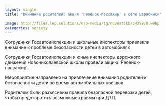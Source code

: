 ```yaml
---
layout: single
title: "Внимание родителей: акция 'Ребенок-пассажир' в селе Барабинск"

image: http://files.lep.solutions/nso-media/tg/novostikb/34299/0.webp
categories: society
---
```

Сотрудники Госавтоинспекции и школьные инспекторы привлекли внимание к проблеме безопасности детей в автомобилях

Сотрудники Госавтоинспекции и юные инспекторы дорожного движения Новониколаевской школы провели акцию 'Ребенок-пассажир'.

Мероприятие направлено на привлечение внимания родителей к безопасности детей во время автомобильных поездок.

Родителям были разъяснены правила безопасной перевозки детей, чтобы предотвратить возможные травмы при ДТП.